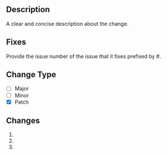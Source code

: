 ## Description
A clear and concise description about the change.

## Fixes
Provide the issue number of the issue that it fixes prefixed by #.

## Change Type
- [ ] Major
- [ ] Minor
- [x] Patch

## Changes
1. 
2. 
3. 
